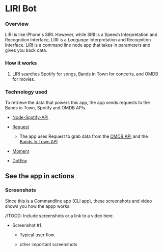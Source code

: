 # LIRI Bot

### Overview

LIRI is like iPhone's SIRI. However, while SIRI is a Speech Interpretation and Recognition Interface, LIRI is a _Language_ Interpretation and Recognition Interface. LIRI is a command line node app that takes in parameters and gives you back data.

### How it works

1. LIRI searches Spotify for songs, Bands in Town for concerts, and OMDB for movies.

### Technology used

To retrieve the data that powers this app, the app sends requests to the Bands in Town, Spotify and OMDB APIs. 

   * [Node-Spotify-API](https://www.npmjs.com/package/node-spotify-api)

   * [Request](https://www.npmjs.com/package/request)

     * The app uses Request to grab data from the [OMDB API](http://www.omdbapi.com) and the [Bands In Town API](http://www.artists.bandsintown.com/bandsintown-api)

   * [Moment](https://www.npmjs.com/package/moment)

   * [DotEnv](https://www.npmjs.com/package/dotenv)
   
## See the app in actions

### Screenshots
Since this is a Commandline app (CLI app), these screenshots and video shows you how the appp works.

//TOOD:  Include screenshots or a link to a video here.

* Screenshot #1.
    * Typical user flow.

    * other important screenshots


